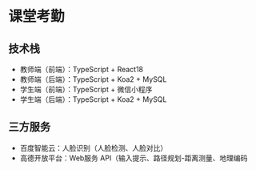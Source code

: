 # 课堂考勤

## 技术栈

- 教师端（前端）：TypeScript + React18
- 教师端（后端）：TypeScript + Koa2 + MySQL
- 学生端（前端）：TypeScript + 微信小程序
- 学生端（后端）：TypeScript + Koa2 + MySQL

## 三方服务

- 百度智能云：人脸识别（人脸检测、人脸对比）
- 高德开放平台：Web服务 API（输入提示、路径规划-距离测量、地理编码
